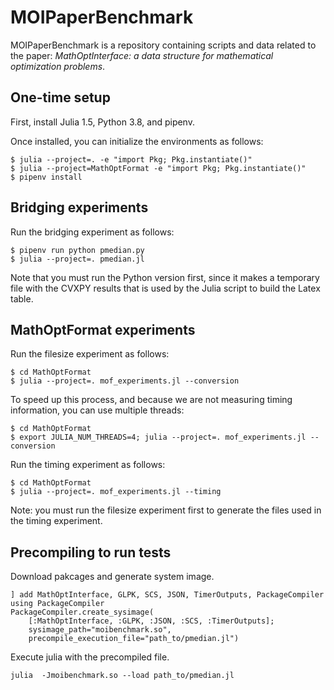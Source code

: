# MOIPaperBenchmark

MOIPaperBenchmark is a repository containing scripts and data related to the
paper: _MathOptInterface: a data structure for mathematical optimization
problems_.

## One-time setup

First, install Julia 1.5, Python 3.8, and pipenv.

Once installed, you can initialize the environments as follows:

```
$ julia --project=. -e "import Pkg; Pkg.instantiate()"
$ julia --project=MathOptFormat -e "import Pkg; Pkg.instantiate()"
$ pipenv install
```

## Bridging experiments

Run the bridging experiment as follows:

```
$ pipenv run python pmedian.py
$ julia --project=. pmedian.jl
```

Note that you must run the Python version first, since it makes a temporary file
with the CVXPY results that is used by the Julia script to build the Latex
table.

## MathOptFormat experiments

Run the filesize experiment as follows:

```
$ cd MathOptFormat
$ julia --project=. mof_experiments.jl --conversion
```

To speed up this process, and because we are not measuring timing information,
you can use multiple threads:

```
$ cd MathOptFormat
$ export JULIA_NUM_THREADS=4; julia --project=. mof_experiments.jl --conversion
```

Run the timing experiment as follows:

```
$ cd MathOptFormat
$ julia --project=. mof_experiments.jl --timing
```

Note: you must run the filesize experiment first to generate the files used in
the timing experiment.


## Precompiling to run tests

Download pakcages and generate system image.

```
] add MathOptInterface, GLPK, SCS, JSON, TimerOutputs, PackageCompiler
using PackageCompiler
PackageCompiler.create_sysimage(
    [:MathOptInterface, :GLPK, :JSON, :SCS, :TimerOutputs];
    sysimage_path="moibenchmark.so",
    precompile_execution_file="path_to/pmedian.jl") 
```

Execute julia with the precompiled file.

```
julia  -Jmoibenchmark.so --load path_to/pmedian.jl
```